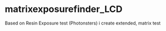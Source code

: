 # matrixexposurefinder_LCD
Based on Resin Exposure test (Photonsters) i create extended, matrix test
